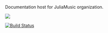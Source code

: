 Documentation host for JuliaMusic organization.

[![](https://img.shields.io/badge/docs-latest-blue.svg)](https://JuliaMusic.github.io/JuliaMusic_documentation.jl/dev)

[![Build Status](https://travis-ci.org/JuliaMusic/JuliaMusic_documentation.jl.svg?branch=master)](https://travis-ci.org/JuliaMusic/JuliaMusic_documentation.jl)
